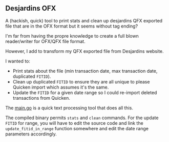 ## Desjardins OFX

A (hackish, quick) tool to print stats and clean up
desjardins QFX exported file that are in the OFX format
but it seems without tag ending?

I'm far from having the propre knowledge to create a full
blown reader/writer for OFX/QFX file format.

However, I add to transform my QFX exported file from
Desjardins website. 

I wanted to:

- Print stats about the file (min transaction date, max transaction date, duplicated `FITID`).
- Clean up duplicated `FITID` to ensure they are all unique to please Quicken import which assumes it's the same.
- Update the `FITID` for a given date range so I could re-import deleted transactions from Quicken.

The [main.go](./main.go) is a quick text processing tool that
does all this. 

The compiled binary permits `stats` and `clean` commands. For
the update `FITID` for range, you will have to edit the source
code and link the `update_fitid_in_range` function somewhere
and edit the date range parameters accordingly.